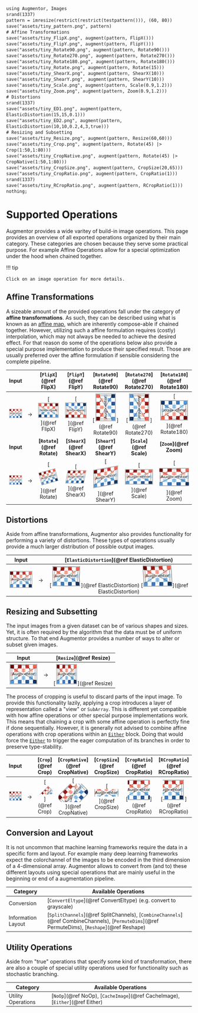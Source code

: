 ```@eval
using Augmentor, Images
srand(1337)
pattern = imresize(restrict(restrict(testpattern())), (60, 80))
save("assets/tiny_pattern.png", pattern)
# Affine Transformations
save("assets/tiny_FlipX.png", augment(pattern, FlipX()))
save("assets/tiny_FlipY.png", augment(pattern, FlipY()))
save("assets/tiny_Rotate90.png", augment(pattern, Rotate90()))
save("assets/tiny_Rotate270.png", augment(pattern, Rotate270()))
save("assets/tiny_Rotate180.png", augment(pattern, Rotate180()))
save("assets/tiny_Rotate.png", augment(pattern, Rotate(15)))
save("assets/tiny_ShearX.png", augment(pattern, ShearX(10)))
save("assets/tiny_ShearY.png", augment(pattern, ShearY(10)))
save("assets/tiny_Scale.png", augment(pattern, Scale(0.9,1.2)))
save("assets/tiny_Zoom.png", augment(pattern, Zoom(0.9,1.2)))
# Distortions
srand(1337)
save("assets/tiny_ED1.png", augment(pattern, ElasticDistortion(15,15,0.1)))
save("assets/tiny_ED2.png", augment(pattern, ElasticDistortion(10,10,0.2,4,3,true)))
# Resizing and Subsetting
save("assets/tiny_Resize.png", augment(pattern, Resize(60,60)))
save("assets/tiny_Crop.png", augment(pattern, Rotate(45) |> Crop(1:50,1:80)))
save("assets/tiny_CropNative.png", augment(pattern, Rotate(45) |> CropNative(1:50,1:80)))
save("assets/tiny_CropSize.png", augment(pattern, CropSize(20,65)))
save("assets/tiny_CropRatio.png", augment(pattern, CropRatio(1)))
srand(1337)
save("assets/tiny_RCropRatio.png", augment(pattern, RCropRatio(1)))
nothing;
```

# Supported Operations

Augmentor provides a wide varitey of build-in image operations.
This page provides an overview of all exported operations
organized by their main category. These categories are chosen
because they serve some practical purpose. For example Affine
Operations allow for a special optimization under the hood when
chained together.

!!! tip

    Click on an image operation for more details.

## Affine Transformations

A sizeable amount of the provided operations fall under the
category of **affine transformations**. As such, they can be
described using what is known as an [affine
map](https://en.wikipedia.org/wiki/Affine_transformation), which
are inherently compose-able if chained together. However,
utilizing such a affine formulation requires (costly)
interpolation, which may not always be needed to achieve the
desired effect. For that reason do some of the operations below
also provide a special purpose implementation to produce their
specified result. Those are usually preferred over the affine
formulation if sensible considering the complete pipeline.

| **Input** |    | **[`FlipX`](@ref FlipX)** | **[`FlipY`](@ref FlipY)** | **[`Rotate90`](@ref Rotate90)** | **[`Rotate270`](@ref Rotate270)** | **[`Rotate180`](@ref Rotate180)** |
|:---------:|:--:|:-------------------:|:-------------------:|:----------------------:|:-----------------------:|:-----------------------:|
| ![](assets/tiny_pattern.png) | → | [![](assets/tiny_FlipX.png)](@ref FlipX) | [![](assets/tiny_FlipY.png)](@ref FlipY) | [![](assets/tiny_Rotate90.png)](@ref Rotate90) | [![](assets/tiny_Rotate270.png)](@ref Rotate270) | [![](assets/tiny_Rotate180.png)](@ref Rotate180) |
| **Input** |    | **[`Rotate`](@ref Rotate)** | **[`ShearX`](@ref ShearX)** | **[`ShearY`](@ref ShearY)** | **[`Scale`](@ref Scale)** | **[`Zoom`](@ref Zoom)** |
| ![](assets/tiny_pattern.png) | → | [![](assets/tiny_Rotate.png)](@ref Rotate) | [![](assets/tiny_ShearX.png)](@ref ShearX) | [![](assets/tiny_ShearY.png)](@ref ShearY) | [![](assets/tiny_Scale.png)](@ref Scale) | [![](assets/tiny_Zoom.png)](@ref Zoom) |

## Distortions

Aside from affine transformations, Augmentor also provides
functionality for performing a variety of distortions. These
types of operations usually provide a much larger distribution of
possible output images.

| **Input** |    | **[`ElasticDistortion`](@ref ElasticDistortion)** |
|:---------:|:--:|:-------------------------------------------------:|
| ![](assets/tiny_pattern.png) | → | [![](assets/tiny_ED1.png)](@ref ElasticDistortion) [![](assets/tiny_ED2.png)](@ref ElasticDistortion) |

## Resizing and Subsetting

The input images from a given dataset can be of various shapes
and sizes. Yet, it is often required by the algorithm that the
data must be of uniform structure. To that end Augmentor provides
a number of ways to alter or subset given images.

| **Input** |    | **[`Resize`](@ref Resize)** |
|:---------:|:--:|:---------------------------:|
| ![](assets/tiny_pattern.png) | → | [![](assets/tiny_Resize.png)](@ref Resize) |

The process of cropping is useful to discard parts of the input
image. To provide this functionality lazily, applying a crop
introduces a layer of representation called a "view" or
`SubArray`. This is different yet compatible with how affine
operations or other special purpose implementations work. This
means that chaining a crop with some affine operation is
perfectly fine if done sequentially. However, it is generally not
advised to combine affine operations with crop operations within
an [`Either`](@ref) block. Doing that would force the
[`Either`](@ref) to trigger the eager computation of its branches
in order to preserve type-stability.

| **Input** |    | **[`Crop`](@ref Crop)** | **[`CropNative`](@ref CropNative)** | **[`CropSize`](@ref CropSize)** | **[`CropRatio`](@ref CropRatio)** | **[`RCropRatio`](@ref RCropRatio)** |
|:---------:|:--:|:------------------:|:------------------------:|:----------------------:|:-----------------------:|:------------------------:|
| ![](assets/tiny_pattern.png) | → | [![](assets/tiny_Crop.png)](@ref Crop) | [![](assets/tiny_CropNative.png)](@ref CropNative) | [![](assets/tiny_CropSize.png)](@ref CropSize) | [![](assets/tiny_CropRatio.png)](@ref CropRatio) | [![](assets/tiny_RCropRatio.png)](@ref RCropRatio) |

## Conversion and Layout

It is not uncommon that machine learning frameworks require the
data in a specific form and layout. For example many deep
learning frameworks expect the colorchannel of the images to be
encoded in the third dimension of a 4-dimensional array.
Augmentor allows to convert from (and to) these different layouts
using special operations that are mainly useful in the beginning
or end of a augmentation pipeline.

Category              | Available Operations
----------------------|-----------------------------------------------
Conversion            | [`ConvertEltype`](@ref ConvertEltype) (e.g. convert to grayscale)
Information Layout    | [`SplitChannels`](@ref SplitChannels), [`CombineChannels`](@ref CombineChannels), [`PermuteDims`](@ref PermuteDims), [`Reshape`](@ref Reshape)

## Utility Operations

Aside from "true" operations that specify some kind of
transformation, there are also a couple of special utility
operations used for functionality such as stochastic branching.

Category              | Available Operations
----------------------|-----------------------------------------------
Utility Operations    | [`NoOp`](@ref NoOp), [`CacheImage`](@ref CacheImage), [`Either`](@ref Either)
